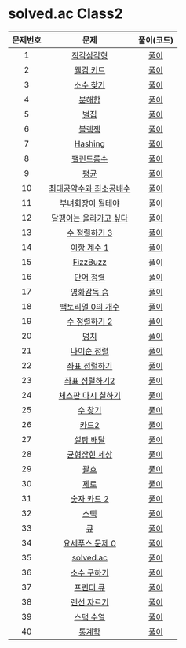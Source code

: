 # solved.ac Class2

| 문제번호 |  문제  | 풀이(코드) |    
|  :---:  | :---: |   :---:  |    
| 1  | [직각삼각형](https://www.acmicpc.net/problem/4153) | [풀이](./4153.py) |    
| 2  | [웰컴 키트](https://www.acmicpc.net/problem/30802) | [풀이](./30802.py) |    
| 3  | [소수 찾기](https://www.acmicpc.net/problem/1978) | [풀이](./1978.py) |    
| 4  | [분해합](https://www.acmicpc.net/problem/2231) | [풀이](./2231.py) |    
| 5  | [벌집](https://www.acmicpc.net/problem/2292) | [풀이](./2292.py) |    
| 6  | [블랙잭](https://www.acmicpc.net/problem/2798) | [풀이](./2798.py) |    
| 7  | [Hashing](https://www.acmicpc.net/problem/15829) | [풀이](./15829.py) |    
| 8  | [팰린드롬수](https://www.acmicpc.net/problem/1259) | [풀이](./1259.py) |    
| 9  | [평균](https://www.acmicpc.net/problem/1546) | [풀이](./1546.py) |    
| 10  | [최대공약수와 최소공배수](https://www.acmicpc.net/problem/2609) | [풀이](./2609.py) |    
| 11  | [부녀회장이 될테야](https://www.acmicpc.net/problem/2775) | [풀이](./2275.py) |    
| 12  | [달팽이는 올라가고 싶다](https://www.acmicpc.net/problem/2869) | [풀이](./2869.py) |    
| 13  | [수 정렬하기 3](https://www.acmicpc.net/problem/10989) | [풀이](./10989.py) |    
| 14  | [이항 계수 1](https://www.acmicpc.net/problem/11050) | [풀이](./11050.py) |    
| 15  | [FizzBuzz](https://www.acmicpc.net/problem/28702) | [풀이](./28702.py) |    
| 16  | [단어 정렬](https://www.acmicpc.net/problem/1181) | [풀이](./1181.py) |    
| 17  | [영화감독 숌](https://www.acmicpc.net/problem/1436) | [풀이]() |    
| 18  | [팩토리얼 0의 개수](https://www.acmicpc.net/problem/1676) | [풀이](./1676.py) |    
| 19  | [수 정렬하기 2](https://www.acmicpc.net/problem/2751) | [풀이](./2751.py) |    
| 20  | [덩치](https://www.acmicpc.net/problem/7568) | [풀이](./7568.py) |    
| 21  | [나이순 정렬](https://www.acmicpc.net/problem/10814) | [풀이](./10814.py) |    
| 22  | [좌표 정렬하기](https://www.acmicpc.net/problem/11650) | [풀이](./11650.py) |    
| 23  | [좌표 정렬하기2](https://www.acmicpc.net/problem/11651) | [풀이](./11651.py) |    
| 24  | [체스판 다시 칠하기](https://www.acmicpc.net/problem/1018) | [풀이]() |    
| 25  | [수 찾기](https://www.acmicpc.net/problem/1920) | [풀이](./1920.py) |    
| 26  | [카드2](https://www.acmicpc.net/problem/2164) | [풀이](./2164.py) |    
| 27  | [설탕 배달](https://www.acmicpc.net/problem/2839) | [풀이]() |    
| 28  | [균형잡힌 세상](https://www.acmicpc.net/problem/4949) | [풀이](./4949.py) |    
| 29  | [괄호](https://www.acmicpc.net/problem/9012) | [풀이](./9012.py) |    
| 30  | [제로](https://www.acmicpc.net/problem/10773) | [풀이](./10773.py) |    
| 31  | [숫자 카드 2](https://www.acmicpc.net/problem/10816) | [풀이]() |    
| 32  | [스택](https://www.acmicpc.net/problem/10828) | [풀이]() |    
| 33  | [큐](https://www.acmicpc.net/problem/10845) | [풀이]() |    
| 34  | [요세푸스 문제 0](https://www.acmicpc.net/problem/11866) | [풀이]() |    
| 35  | [solved.ac](https://www.acmicpc.net/problem/18110) | [풀이]() |    
| 36  | [소수 구하기](https://www.acmicpc.net/problem/1929) | [풀이]() |    
| 37  | [프린터 큐](https://www.acmicpc.net/problem/1966) | [풀이]() |    
| 38  | [랜선 자르기](https://www.acmicpc.net/problem/1654) | [풀이]() |    
| 39  | [스택 수열](https://www.acmicpc.net/problem/1874) | [풀이]() |    
| 40  | [통계학](https://www.acmicpc.net/problem/2108) | [풀이]() |    